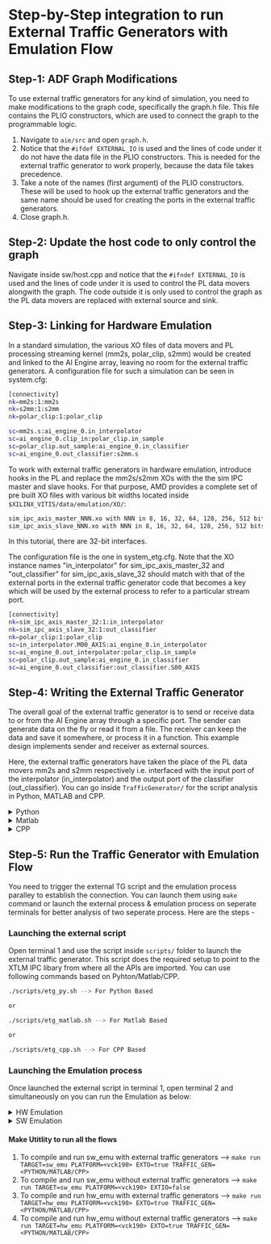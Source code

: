 # Step-by-Step integration to run External Traffic Generators with Emulation Flow 

## Step-1:  ADF Graph Modifications
To use external traffic generators for any kind of simulation, you need to make modifications to the graph code, specifically the graph.h file. This file contains the PLIO constructors, which are used to connect the graph to the programmable logic.

1. Navigate to `aie/src` and open `graph.h`.
2. Notice that the `#ifdef EXTERNAL_IO` is used and the lines of code under it do not have the data file in the PLIO constructors. This is needed for the external traffic generator to work properly, because the data file takes precedence.
3. Take a note of the names (first argument) of the PLIO constructors. These will be used to hook up the external traffic generators and the same name should be used for creating the ports in the external traffic generators. 
4. Close graph.h.

## Step-2: Update the host code to only control the graph
Navigate inside sw/host.cpp and notice that the `#ifndef EXTERNAL_IO` is used and the lines of code under it is used to control the PL data movers alongwith the graph. The code outside it is only used to control the graph as the PL data movers are replaced with external source and sink. 

## Step-3: Linking for Hardware Emulation

In a standard simulation, the various XO files of data movers and PL processing streaming kernel (mm2s, polar_clip, s2mm) would be created and linked to the AI Engine array, leaving no room for the external traffic generators. A configuration file for such a simulation can be seen in system.cfg:

```BASH
[connectivity]
nk=mm2s:1:mm2s
nk=s2mm:1:s2mm
nk=polar_clip:1:polar_clip

sc=mm2s.s:ai_engine_0.in_interpolator
sc=ai_engine_0.clip_in:polar_clip.in_sample
sc=polar_clip.out_sample:ai_engine_0.in_classifier
sc=ai_engine_0.out_classifier:s2mm.s
```

To work with external traffic generators in hardware emulation, introduce hooks in the PL and replace the mm2s/s2mm XOs with the the sim IPC master and slave hooks. For that purpose, AMD provides a complete set of pre built XO files with various bit widths located inside `$XILINX_VITIS/data/emulation/XO/`:

```BASH
sim_ipc_axis_master_NNN.xo with NNN in 8, 16, 32, 64, 128, 256, 512 bits
sim_ipc_axis_slave_NNN.xo with NNN in 8, 16, 32, 64, 128, 256, 512 bits
```
In this tutorial, there are 32-bit interfaces. 

The configuration file is the one in system_etg.cfg. Note that the XO instance names "in_interpolator" for sim_ipc_axis_master_32 and "out_classifier" for sim_ipc_axis_slave_32 should match with that of the external ports in the external traffic generator code that becomes a key which will be used by the external process to refer to a particular stream port. 

```BASH
[connectivity]
nk=sim_ipc_axis_master_32:1:in_interpolator
nk=sim_ipc_axis_slave_32:1:out_classifier
nk=polar_clip:1:polar_clip
sc=in_interpolator.M00_AXIS:ai_engine_0.in_interpolator
sc=ai_engine_0.out_interpolator:polar_clip.in_sample
sc=polar_clip.out_sample:ai_engine_0.in_classifier
sc=ai_engine_0.out_classifier:out_classifier.S00_AXIS
```

## Step-4: Writing the External Traffic Generator 
The overall goal of the external traffic generator is to send or receive data to or from the AI Engine array through a specific port. The sender can generate data on the fly or read it from a file. The receiver can keep the data and save it somewhere, or process it in a function. This example design implements sender and receiver as external sources.

Here, the external traffic generators have taken the place of the PL data movers mm2s and s2mm respectively i.e. interfaced with the input port of the interpolator (in_interpolator) and the output port of the classifier (out_classifier).  You can go inside `TrafficGenerator/` for the script analysis in Python, MATLAB and CPP.  

<details>
  <summary>Python</summary>

### Python

#### 1. Instantiating the XTLM Utilies

You need to create the sender and receiver objects for the AIE input PLIO/output PLIO that will make sure to instantiate the XTLM utilities for IPC based communication while sending or receiving the traffic. Open the script inside `TrafficGenerator/Python/xtg_aie.py` for the script analysis.

```BASH
in_interpolator = aie_input_plio("in_interpolator", 'int16')
out_classifier = aie_output_plio("out_classifier", 'int32')
```
Here the first parameter `in_interpolator` is a string value that should match PLIO names in the graph PLIO constructors. The second parameter is the AIE kernel datatype with which sender/receiver is interfaced. For more details on datatype mapping in Python based external traffic generators, see <UG1393 link> 

#### 2. Transmitting the data using send_data (data_val, tlast) API

You can prepare the list of data values and send them using send_data API call. The API expects data values in the list as the first parameter and TLAST value to be driven as the second.  

```BASH
in_interpolator.send_data(in_interpolator_data, True)
```
Here the first parameter `in_interpolator_data` is the list of cint16 (16-bit) real and imag values expected by the AIE kernel. The second parameter is the TLAST value as `True`

#### 3. Receiving the data using receive_data_with_size API(expected_data_size)

In order to get the received data values from the classifier, use receive_data_with_size(exp_data_size) API call. This API needs expected data size (in bytes) as an argument. The classifier expects total 4096 bytes of data in 4 iterations i.e. 1024 bytes each time receive data is called. 

```BASH 
out_classifier_data = out_classifier.receive_data_with_size(1024)
```

This API is a blocking API and it will wait till expected bytes is received at the output port.

For more details on Python based APIs, refer [Writing Traffic Generators in Python](https://docs.amd.com/r/en-US/ug1393-vitis-application-acceleration/Writing-Python-Traffic-Generators)
</details>

<details>
  <summary>Matlab</summary>

### Matlab

#### 1. Instantiating the XTLM Utilies

You can create the sender and receiver objects for the AIE that will make sure to instantiate the XTLM utilies for IPC based communication while sending or receiving the traffic. You can check lines 7-13. 

```BASH
in_interpolator = aie_input_plio("in_interpolator", 'int16')
out_classifier = aie_output_plio("out_classifier", 'int32')
```
#### 2. Transmitting the data using send_data (data_val, tlast) API

You can prepare the list of data values and send them using send_data API call. See lines <> in the script. The API expects data values list as the first parameter and TLAST value as the second.  

```BASH
in_interpolator.send_data(in_interpolator_data, True)
```
Here the first parameter `in_interpolator_data` is the list of int16 values expected by the AIE kernel. The second parameter is the TLAST value as `True`

#### 3. Receiving the data using receive_data_with_size API(expected_data_size)

In order to get the received data values from the classifier, use receive_data_with_size(exp_data_size) API call. This API needs expected data size (in bytes) as an argument. 

```BASH 
out_classifier_data = out_classifier.receive_data_with_size(1024)
```

This API is a blocking API and it will wait till specified data i.e. total 4096 bytes is received in four iterations at the output port. Once received the specified data size, you can see the data values in the `out_classifier_data` list.

Once the data is received in the list, you can dump it in a file for comparing with the golden output or you can process the data further into some other function based on the application. Here, in this design we are dumping the output of a classifier into a file as it is the final output of the design. 

For more details on MATLAB APIs, refer [Writing Traffic Generators in MATLAB](https://docs.amd.com/r/en-US/ug1393-vitis-application-acceleration/Writing-Traffic-Generators-in-MATLAB)
</details>

<details>
  <summary>CPP</summary>

### CPP

#### 1. Instantiating the XTLM Utilities

You can create the sender and receiver objects for the AIE that will make sure to instantiate the XTLM utilies for IPC based communication while sending or receiving the traffic.

```BASH
    xtlm_ipc::axis_master in_interpolator("in_interpolator");
	xtlm_ipc::axis_slave out_classifier("out_classifier");

```
#### 2. Transmitting the data using send_data (data_val, tlast) API

You can prepare the list of data values and send them using send_data API call. See lines <> in the script. The API expects data values list as the first parameter and TLAST value as the second.  

```BASH
in_interpolator.send_data(interpolator_byte_array, true);
```

Here the first parameter `interpolator_byte_array` is the data values in the form of byte array. The second parameter is the TLAST value as `True`

#### 3. Receiving the data using receive_data_with_size API(expected_data_size)

In order to get the received data values from the classifier, use receive_data_with_size(exp_data_size) API call. This API needs expected data size (in bytes) as an argument. 

```BASH 
out_classifier.receive_data_with_size(data_out_cls, 1024)
```

This API is a blocking API and it will wait till specified data i.e. total 4096 bytes is received in four iterations at the output port. Once received the specified data size, `out_data_cls` byte array. You can convert the byte array into user data type using the conversion APIs. For conversion APIs, refer [Writing Traffic Generators in C++](https://docs.amd.com/r/en-US/ug1393-vitis-application-acceleration/General-Purpose-C-API)

Once the data is received in the list, you can dump it in a file for comparing with the golden output or you can process the data further into some other function based on the application. The output of the classifier is validated against the golden output (classifier_golden.txt). 

</details>

## Step-5: Run the Traffic Generator with Emulation Flow 

You need to trigger the external TG script and the emulation process paralley to establish the connection. You can launch them using `make` command or launch the external process & emulation process on seperate terminals for better analysis of two seperate process. Here are the steps - 

### Launching the external script
Open terminal 1 and use the script inside ``scripts/`` folder to launch the external traffic generator. This script does the required setup to point to the XTLM IPC libary from where all the APIs are imported. You can use following commands based on Pyhton/Matlab/CPP. 

```BASH
./scripts/etg_py.sh --> For Python Based

or 

./scripts/etg_matlab.sh --> For Matlab Based

or

./scripts/etg_cpp.sh --> For CPP Based
```
### Launching the Emulation process 
Once launched the external script in terminal 1, open terminal 2 and simultaneously on you can run the Emulation as below: 

<details>
  <summary>HW Emulation</summary>

#### HW Emulation

```BASH
cd package.hw_emu &
./launch_hw_emu.sh -g --> For launching the waveform view in GUI 

or 

cd package.hw_emu &
./launch_hw_emu.sh
```
##### Viewing HW Emulation Results in the XSIM Waveform Viewer

Once you launch the hw emulation using ``-g`` flag as mentioned above, you can open the waveform as below: 

</details>

<details>
  <summary>SW Emulation</summary>

#### SW Emulation

```BASH
setenv XCL_EMULATION_MODE sw_emu
./host.exe a.xclbin 
```
</details>

#### Make Utitlity to run all the flows 

1. To compile and run sw_emu with external traffic generators --> ``make run TARGET=sw_emu PLATFORM=<vck190> EXTO=true TRAFFIC_GEN=<PYTHON/MATLAB/CPP>``
2. To compile and run sw_emu without external traffic generators --> ``make run TARGET=sw_emu PLATFORM=<vck190> EXTIO=false``
3. To compile and run hw_emu with external traffic generators --> ``make run TARGET=hw_emu PLATFORM=<vck190> EXTO=true TRAFFIC_GEN=<PYTHON/MATLAB/CPP>``
4. To compile and run hw_emu without external traffic generators --> ``make run TARGET=hw_emu PLATFORM=<vck190> EXTO=true TRAFFIC_GEN=<PYTHON/MATLAB/CPP>``

